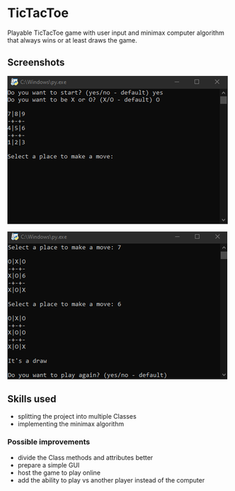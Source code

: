 # TicTacToe
Playable TicTacToe game with user input and minimax computer algorithm that always wins or at least draws the game. 

## Screenshots
![Initial_input.png](docs/Initial_input.png "Example initial input to start the game")

![Finished_game.png](docs/Finished_game.png "Example of a finished game")

## Skills used
- splitting the project into multiple Classes
- implementing the minimax algorithm

### Possible improvements
- divide the Class methods and attributes better
- prepare a simple GUI
- host the game to play online
- add the ability to play vs another player instead of the computer
